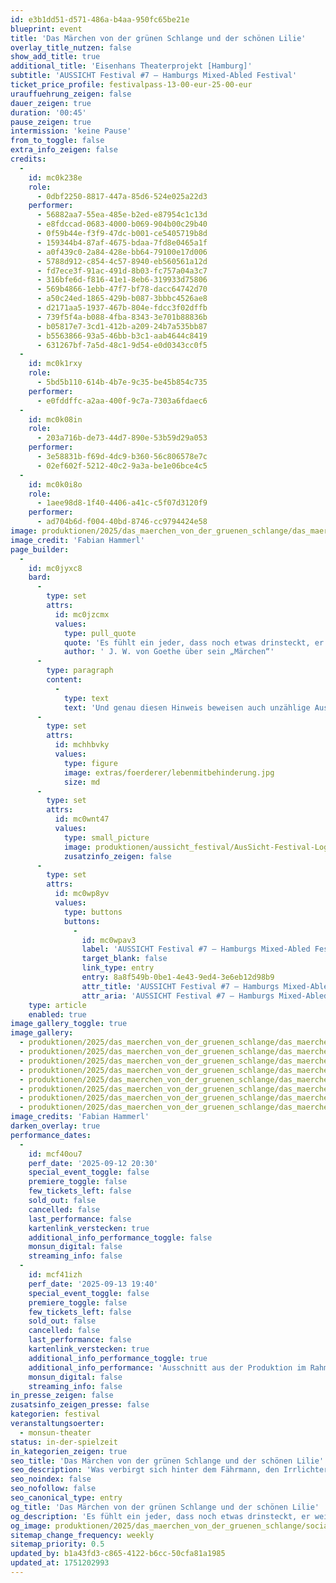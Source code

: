 ```yaml
---
id: e3b1dd51-d571-486a-b4aa-950fc65be21e
blueprint: event
title: 'Das Märchen von der grünen Schlange und der schönen Lilie'
overlay_title_nutzen: false
show_add_title: true
additional_title: 'Eisenhans Theaterprojekt [Hamburg]'
subtitle: 'AUSSICHT Festival #7 – Hamburgs Mixed-Abled Festival'
ticket_price_profile: festivalpass-13-00-eur-25-00-eur
urauffuehrung_zeigen: false
dauer_zeigen: true
duration: '00:45'
pause_zeigen: true
intermission: 'keine Pause'
from_to_toggle: false
extra_info_zeigen: false
credits:
  -
    id: mc0k238e
    role:
      - 0dbf2250-8817-447a-85d6-524e025a22d3
    performer:
      - 56882aa7-55ea-485e-b2ed-e87954c1c13d
      - e8fdccad-0683-4000-b069-904b00c29b40
      - 0f59b44e-f3f9-47dc-b001-ce5405719b8d
      - 159344b4-87af-4675-bdaa-7fd8e0465a1f
      - a0f439c0-2a84-428e-bb64-79100e17d006
      - 5788d912-c854-4c57-8940-eb560561a12d
      - fd7ece3f-91ac-491d-8b03-fc757a04a3c7
      - 316bfe6d-f816-41e1-8eb6-319933d75806
      - 569b4866-1ebb-47f7-bf78-dacc64742d70
      - a50c24ed-1865-429b-b087-3bbbc4526ae8
      - d2171aa5-1937-467b-804e-fdcc3f02dffb
      - 739f5f4a-b088-4fba-8343-3e701b88836b
      - b05817e7-3cd1-412b-a209-24b7a535bb87
      - b5563866-93a5-46bb-b3c1-aab4644c8419
      - 631267bf-7a5d-48c1-9d54-e0d0343cc0f5
  -
    id: mc0k1rxy
    role:
      - 5bd5b110-614b-4b7e-9c35-be45b854c735
    performer:
      - e0fddffc-a2aa-400f-9c7a-7303a6fdaec6
  -
    id: mc0k08in
    role:
      - 203a716b-de73-44d7-890e-53b59d29a053
    performer:
      - 3e58831b-f69d-4dc9-b360-56c806578e7c
      - 02ef602f-5212-40c2-9a3a-be1e06bce4c5
  -
    id: mc0k0i8o
    role:
      - 1aee98d8-1f40-4406-a41c-c5f07d3120f9
    performer:
      - ad704b6d-f004-40bd-8746-cc9794424e58
image: produktionen/2025/das_maerchen_von_der_gruenen_schlange/das_maerchen_von_der_gruenen_schlange_52_c_fabian_hammerl.jpg
image_credit: 'Fabian Hammerl'
page_builder:
  -
    id: mc0jyxc8
    bard:
      -
        type: set
        attrs:
          id: mc0jzcmx
          values:
            type: pull_quote
            quote: 'Es fühlt ein jeder, dass noch etwas drinsteckt, er weiß nur nicht was.'
            author: ' J. W. von Goethe über sein „Märchen“'
      -
        type: paragraph
        content:
          -
            type: text
            text: 'Und genau diesen Hinweis beweisen auch unzählige Auslegungsversuche von Dritten, die sich durchaus widersprechen und die insgesamt meist unbefriedigend sind. Was verbirgt sich hinter dem Fährmann, den Irrlichtern, dem gewaltigen Riesen und den seltsamen Königen? Was muss die grüne Schlange zum Opfer bringen, um die schöne Lilie zu retten? In unserem Projekt wollen wir uns mit Goethes Biografie und der Entstehungsgeschichte dieses Märchens auseinandersetzen und versuchen dessen Geheimnis zu enträtseln. Unterstützt durch „Leben mit Behinderung Hamburg“.'
      -
        type: set
        attrs:
          id: mchhbvky
          values:
            type: figure
            image: extras/foerderer/lebenmitbehinderung.jpg
            size: md
      -
        type: set
        attrs:
          id: mc0wnt47
          values:
            type: small_picture
            image: produktionen/aussicht_festival/AusSicht-Festival-Logo-Rechteck.jpg
            zusatzinfo_zeigen: false
      -
        type: set
        attrs:
          id: mc0wp8yv
          values:
            type: buttons
            buttons:
              -
                id: mc0wpav3
                label: 'AUSSICHT Festival #7 – Hamburgs Mixed-Abled Festival'
                target_blank: false
                link_type: entry
                entry: 8a8f549b-0be1-4e43-9ed4-3e6eb12d98b9
                attr_title: 'AUSSICHT Festival #7 – Hamburgs Mixed-Abled Festival'
                attr_aria: 'AUSSICHT Festival #7 – Hamburgs Mixed-Abled Festival'
    type: article
    enabled: true
image_gallery_toggle: true
image_gallery:
  - produktionen/2025/das_maerchen_von_der_gruenen_schlange/das_maerchen_von_der_gruenen_schlange_10_c_fabian_hammerl.jpg
  - produktionen/2025/das_maerchen_von_der_gruenen_schlange/das_maerchen_von_der_gruenen_schlange_48_c_fabian_hammerl.jpg
  - produktionen/2025/das_maerchen_von_der_gruenen_schlange/das_maerchen_von_der_gruenen_schlange_91_c_fabian_hammerl.jpg
  - produktionen/2025/das_maerchen_von_der_gruenen_schlange/das_maerchen_von_der_gruenen_schlange_06_c_fabian_hammerl.jpg
  - produktionen/2025/das_maerchen_von_der_gruenen_schlange/das_maerchen_von_der_gruenen_schlange_33_c_fabian_hammerl.jpg
  - produktionen/2025/das_maerchen_von_der_gruenen_schlange/das_maerchen_von_der_gruenen_schlange_88_c_fabian_hammerl.jpg
  - produktionen/2025/das_maerchen_von_der_gruenen_schlange/das_maerchen_von_der_gruenen_schlange_53_c_fabian_hammerl.jpg
  - produktionen/2025/das_maerchen_von_der_gruenen_schlange/das_maerchen_von_der_gruenen_schlange_52_c_fabian_hammerl.jpg
image_credits: 'Fabian Hammerl'
darken_overlay: true
performance_dates:
  -
    id: mcf40ou7
    perf_date: '2025-09-12 20:30'
    special_event_toggle: false
    premiere_toggle: false
    few_tickets_left: false
    sold_out: false
    cancelled: false
    last_performance: false
    kartenlink_verstecken: true
    additional_info_performance_toggle: false
    monsun_digital: false
    streaming_info: false
  -
    id: mcf41izh
    perf_date: '2025-09-13 19:40'
    special_event_toggle: false
    premiere_toggle: false
    few_tickets_left: false
    sold_out: false
    cancelled: false
    last_performance: false
    kartenlink_verstecken: true
    additional_info_performance_toggle: true
    additional_info_performance: 'Ausschnitt aus der Produktion im Rahmen der Theaternacht Hamburg 2025'
    monsun_digital: false
    streaming_info: false
in_presse_zeigen: false
zusatsinfo_zeigen_presse: false
kategorien: festival
veranstaltungsoerter:
  - monsun-theater
status: in-der-spielzeit
in_kategorien_zeigen: true
seo_title: 'Das Märchen von der grünen Schlange und der schönen Lilie'
seo_description: 'Was verbirgt sich hinter dem Fährmann, den Irrlichtern und den seltsamen Königen? Was muss die grüne Schlange zum Opfer bringen, um die schöne Lilie zu retten?'
seo_noindex: false
seo_nofollow: false
seo_canonical_type: entry
og_title: 'Das Märchen von der grünen Schlange und der schönen Lilie'
og_description: 'Es fühlt ein jeder, dass noch etwas drinsteckt, er weiß nur nicht was, so J.W. Goethe über sein "Märchen". Und genau diesen Hinweis beweisen auch unzählige Auslegungsversuche von Dritten, die sich durchaus widersprechen und die insgesamt meist unbefriedigend sind. Was verbirgt sich hinter dem Fährmann, den Irrlichtern, dem gewaltigen Riesen und den seltsamen Königen? Was muss die grüne Schlange zum Opfer bringen, um die schöne Lilie zu retten? In unserem Projekt wollen wir uns mit Goethes Biografie und der Entstehungsgeschichte dieses Märchens auseinandersetzen und versuchen dessen Geheimnis zu enträtseln.'
og_image: produktionen/2025/das_maerchen_von_der_gruenen_schlange/social_media_gruene_schlange_c_fabian_hammerl.jpg
sitemap_change_frequency: weekly
sitemap_priority: 0.5
updated_by: b1a43fd3-c865-4122-b6cc-50cfa81a1985
updated_at: 1751202993
---
```


